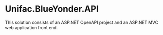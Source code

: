 # Unifac.BlueYonder.API
This solution consists of an ASP.NET OpenAPI project and an ASP.NET MVC web application front end. 

